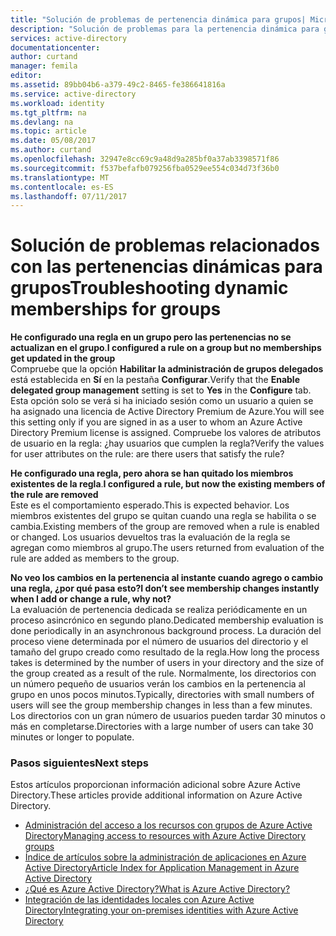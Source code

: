 ```yaml
---
title: "Solución de problemas de pertenencia dinámica para grupos| Microsoft Docs"
description: "Solución de problemas para la pertenencia dinámica para grupos en Azure AD."
services: active-directory
documentationcenter: 
author: curtand
manager: femila
editor: 
ms.assetid: 89bb04b6-a379-49c2-8465-fe386641816a
ms.service: active-directory
ms.workload: identity
ms.tgt_pltfrm: na
ms.devlang: na
ms.topic: article
ms.date: 05/08/2017
ms.author: curtand
ms.openlocfilehash: 32947e8cc69c9a48d9a285bf0a37ab3398571f86
ms.sourcegitcommit: f537befafb079256fba0529ee554c034d73f36b0
ms.translationtype: MT
ms.contentlocale: es-ES
ms.lasthandoff: 07/11/2017
---
```

# <a name="troubleshooting-dynamic-memberships-for-groups"></a><span data-ttu-id="3eaff-103">Solución de problemas relacionados con las pertenencias dinámicas para grupos</span><span class="sxs-lookup"><span data-stu-id="3eaff-103">Troubleshooting dynamic memberships for groups</span></span>
<span data-ttu-id="3eaff-104">**He configurado una regla en un grupo pero las pertenencias no se actualizan en el grupo**.</span><span class="sxs-lookup"><span data-stu-id="3eaff-104">**I configured a rule on a group but no memberships get updated in the group**</span></span><br/><span data-ttu-id="3eaff-105">Compruebe que la opción **Habilitar la administración de grupos delegados** está establecida en **Sí** en la pestaña **Configurar**.</span><span class="sxs-lookup"><span data-stu-id="3eaff-105">Verify that the **Enable delegated group management** setting is set to **Yes** in the **Configure** tab.</span></span> <span data-ttu-id="3eaff-106">Esta opción solo se verá si ha iniciado sesión como un usuario a quien se ha asignado una licencia de Active Directory Premium de Azure.</span><span class="sxs-lookup"><span data-stu-id="3eaff-106">You will see this setting only if you are signed in as a user to whom an Azure Active Directory Premium license is assigned.</span></span> <span data-ttu-id="3eaff-107">Compruebe los valores de atributos de usuario en la regla: ¿hay usuarios que cumplen la regla?</span><span class="sxs-lookup"><span data-stu-id="3eaff-107">Verify the values for user attributes on the rule: are there users that satisfy the rule?</span></span>

<span data-ttu-id="3eaff-108">**He configurado una regla, pero ahora se han quitado los miembros existentes de la regla**.</span><span class="sxs-lookup"><span data-stu-id="3eaff-108">**I configured a rule, but now the existing members of the rule are removed**</span></span><br/><span data-ttu-id="3eaff-109">Este es el comportamiento esperado.</span><span class="sxs-lookup"><span data-stu-id="3eaff-109">This is expected behavior.</span></span> <span data-ttu-id="3eaff-110">Los miembros existentes del grupo se quitan cuando una regla se habilita o se cambia.</span><span class="sxs-lookup"><span data-stu-id="3eaff-110">Existing members of the group are removed when a rule is enabled or changed.</span></span> <span data-ttu-id="3eaff-111">Los usuarios devueltos tras la evaluación de la regla se agregan como miembros al grupo.</span><span class="sxs-lookup"><span data-stu-id="3eaff-111">The users returned from evaluation of the rule are added as members to the group.</span></span>     

<span data-ttu-id="3eaff-112">**No veo los cambios en la pertenencia al instante cuando agrego o cambio una regla, ¿por qué pasa esto?**</span><span class="sxs-lookup"><span data-stu-id="3eaff-112">**I don’t see membership changes instantly when I add or change a rule, why not?**</span></span><br/><span data-ttu-id="3eaff-113">La evaluación de pertenencia dedicada se realiza periódicamente en un proceso asincrónico en segundo plano.</span><span class="sxs-lookup"><span data-stu-id="3eaff-113">Dedicated membership evaluation is done periodically in an asynchronous background process.</span></span> <span data-ttu-id="3eaff-114">La duración del proceso viene determinada por el número de usuarios del directorio y el tamaño del grupo creado como resultado de la regla.</span><span class="sxs-lookup"><span data-stu-id="3eaff-114">How long the process takes is determined by the number of users in your directory and the size of the group created as a result of the rule.</span></span> <span data-ttu-id="3eaff-115">Normalmente, los directorios con un número pequeño de usuarios verán los cambios en la pertenencia al grupo en unos pocos minutos.</span><span class="sxs-lookup"><span data-stu-id="3eaff-115">Typically, directories with small numbers of users will see the group membership changes in less than a few minutes.</span></span> <span data-ttu-id="3eaff-116">Los directorios con un gran número de usuarios pueden tardar 30 minutos o más en completarse.</span><span class="sxs-lookup"><span data-stu-id="3eaff-116">Directories with a large number of users can take 30 minutes or longer to populate.</span></span>

### <a name="next-steps"></a><span data-ttu-id="3eaff-117">Pasos siguientes</span><span class="sxs-lookup"><span data-stu-id="3eaff-117">Next steps</span></span>
<span data-ttu-id="3eaff-118">Estos artículos proporcionan información adicional sobre Azure Active Directory.</span><span class="sxs-lookup"><span data-stu-id="3eaff-118">These articles provide additional information on Azure Active Directory.</span></span>

* [<span data-ttu-id="3eaff-119">Administración del acceso a los recursos con grupos de Azure Active Directory</span><span class="sxs-lookup"><span data-stu-id="3eaff-119">Managing access to resources with Azure Active Directory groups</span></span>](active-directory-manage-groups.md)
* [<span data-ttu-id="3eaff-120">Índice de artículos sobre la administración de aplicaciones en Azure Active Directory</span><span class="sxs-lookup"><span data-stu-id="3eaff-120">Article Index for Application Management in Azure Active Directory</span></span>](active-directory-apps-index.md)
* [<span data-ttu-id="3eaff-121">¿Qué es Azure Active Directory?</span><span class="sxs-lookup"><span data-stu-id="3eaff-121">What is Azure Active Directory?</span></span>](active-directory-whatis.md)
* [<span data-ttu-id="3eaff-122">Integración de las identidades locales con Azure Active Directory</span><span class="sxs-lookup"><span data-stu-id="3eaff-122">Integrating your on-premises identities with Azure Active Directory</span></span>](active-directory-aadconnect.md)
